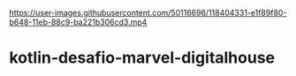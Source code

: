 https://user-images.githubusercontent.com/50116696/118404331-e1f89f80-b648-11eb-88c9-ba221b306cd3.mp4

# kotlin-desafio-marvel-digitalhouse
